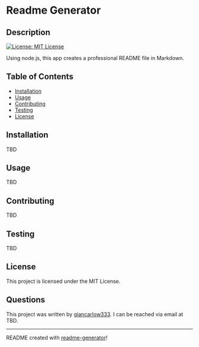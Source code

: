 # Readme Generator

## Description

[![License: MIT License](https://img.shields.io/badge/license-MIT_License-blue.svg)](https://choosealicense.com/licenses/mit/)

Using node.js, this app creates a professional README file in Markdown.

## Table of Contents

- [Installation](#installation)
- [Usage](#usage)
- [Contributing](#contributing)
- [Testing](#testing)
- [License](#license)

## Installation

TBD

## Usage

TBD

## Contributing

TBD

## Testing

TBD

## License

This project is licensed under the MIT License.

## Questions

This project was written by [giancarlow333](https://github.com/giancarlow333).  I can be reached via email at TBD.

---

README created with [readme-generator](https://github.com/giancarlow333/readme-generator)!

